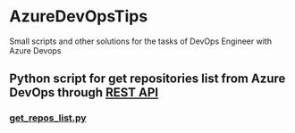 # AzureDevOpsTips
Small scripts and other solutions for the tasks of DevOps Engineer with Azure Devops

## Python script for get repositories list from Azure DevOps through [REST API](https://docs.microsoft.com/en-us/rest/api/azure/devops/git/repositories/list?view=azure-devops-rest-6.0)

### [get_repos_list.py](./README.md)